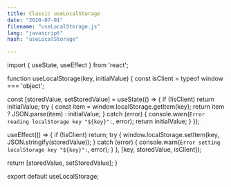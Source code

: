 ```yaml
---
title: Classic useLocalStorage
date: "2020-07-01"
filename: "useLocalStorage.js"
lang: "javascript"
hash: "useLocalStorage"

---
```


import { useState, useEffect } from 'react';

function useLocalStorage(key, initialValue) {
  const isClient = typeof window === 'object';

  const [storedValue, setStoredValue] = useState(() => {
    if (!isClient) return initialValue;
    try {
      const item = window.localStorage.getItem(key);
      return item ? JSON.parse(item) : initialValue;
    } catch (error) {
      console.warn(`Error reading localStorage key "${key}":`, error);
      return initialValue;
    }
  });

  useEffect(() => {
    if (!isClient) return;
    try {
      window.localStorage.setItem(key, JSON.stringify(storedValue));
    } catch (error) {
      console.warn(`Error setting localStorage key "${key}":`, error);
    }
  }, [key, storedValue, isClient]);

  return [storedValue, setStoredValue];
}

export default useLocalStorage;
